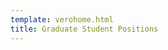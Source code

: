 ```yaml
---
template: verohome.html
title: Graduate Student Positions
---
```



<div class="center-container markdown-content-container" style="display: flex; justify-content: space-between;">
  <div style="width: 45%;">
 
  </div>
  <div style="width: 50%;">
    <img src="../../assets/" alt="" style="max-width: 100%;"/>
  </div>
</div>
